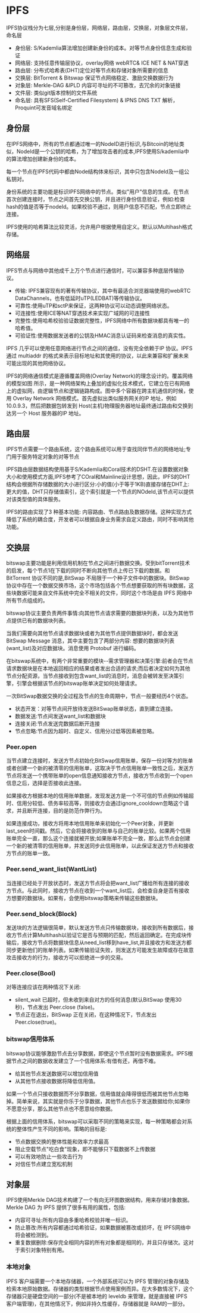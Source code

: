 # IPFS


IPFS协议栈分为七层,分别是身份层，网络层，路由层，交换层，对象层文件层，命名层

+ 身份层: S/Kademlia算法增加创建新身份的成本。对等节点身份信息生成和验证
+ 网络层: 支持任意传输层协议，overlay网络 webRTC& ICE NET & NAT穿透
+ 路由层: 分布式哈希表(DHT)定位对等节点和存储对象所需要的信息
+ 交换层: BitTorrent & Bitswap 保证节点网络稳定、激励交换数据行为
+ 对象层: Merkle-DAG &IPLD 内容可寻址的不可篡改，去冗余的对象链接
+ 文件层: 类似git版本控制的文件系统
+ 命名层: 具有SFS(Self-Certified Filesystem) & IPNS DNS TXT 解析，Proquint可发音域名绑定


## 身份层

在IPFS网络中，所有的节点都通过唯一的NodeID进行标识,与Bitcoin的地址类似，NodeId是一个公钥的哈希，为了增加攻击者的成本,IPFS使用S/kademlia中的算法增加创建新身份的成本。

每一个节点在IPFS代码中都由Node结构体来标识，其中只包含NodeId及一组公私钥对。

身份系统的主要功能是标识IPFS网络中的节点。类似"用户"信息的生成。在节点首次创建连接时，节点之间首先交换公钥，并且进行身份信息验证，例如:检查hash的值是否等于nodeId。如果校验不通过，则用户信息不匹配，节点立即终止连接。

IPFS使用的哈希算法比较灵活，允许用户根据使用自定义。默认以Multihash格式存储。

## 网络层

IPFS节点与网络中其他成千上万个节点进行通信时，可以兼容多种底层传输协议。

+ 传输: IPFS兼容现有的著有传输协议，其中有最适合浏览器端使用的webRTC DataChannels，也有低延时uTP(LEDBAT)等传输协议。
+ 可靠性:使用uTP和sctP来保证，这两种协议可以动态调整网络状态。
+ 可连接性:使用ICE等NAT穿透技术来实现广域网的可连接性
+ 完整性:使用哈希校验验证数据完整性，IPFS网络中所有数据块都具有唯一的哈希值。
+ 可验证性:使用数据发送者的公钥及HMAC消息认证码来检查消息的真实性。


IPFS 几乎可以使用任意网络进行节点之间的通信，没有完全依赖于IP 协议。IPFS 通过 multiaddr 的格式来表示目标地址和其使用的协议，以此来兼容和扩展未来可能出现的其他网络协议。


IPFS的网络通信模式是遵循覆盖网络(Overlay Network)的理念设计的。覆盖网络的模型如图 所示，是一种网络架构上叠加的虚拟化技术模式，它建立在已有网络上的虚拟网，由逻辑节点和逻辑链路构成。图中多个容器在跨主机通信的时候，使用 Overlay Network 网络模式。首先虚拟出类似服务网关的IP 地址，例如 10.0.9.3，然后把数据包转发到 Host(主机)物理服务器地址最终通过路由和交换到达另一个 Host 服务器的IP 地址。


## 路由层

IPFS节点需要一个路由系统，这个路由系统可以用于查找同伴节点的网络地址;专门用于服务特定对象的对等节点

IPFS路由层数据结构使用基于S/Kademlia和Coral技术的DSHT.在设置数据对象大小和使用模式方面,IPFS参考了COral和Mainline设计思想，因此，IPFS的DHT结构会根据所存储数据的大小进行区分:小的值(小于等于1KB)直接存储在DHT上:更大的值，DHT只存储值索引，这个索引就是一个节点的NOdeId,该节点可以提供对该类型值的具体服务。

IPFS的路由实现了3 种基本功能: 内容路由、节点路由及数据存储。这种实现方式降低了系统的耦合度，开发者可以根据自身业务需求自定义路由，同时不影响其他功能。

## 交换层

bitswap主要功能是利用信用机制在节点之间进行数据交换。受到bitTorrent技术的启发，每个节点1在下载的同时不断向其他节点上传已下载的数据。和 BitTorrent 协议不同的是,BitSwap 不局限于一个种子文件中的数据块。BitSwap 协议中存在一个数据交换市场，这个市场包括各个节点想要获取的所有块数据，这些块数据可能来自文件系统中完全不相关的文件，同时这个市场是由 IPFS 网络中所有节点组成的。

bitswap协议主要负责两件事情:向其他节点请求需要的数据块列表，以及为其他节点提供已有的数据块列表。


当我们需要向其他节点请求数据块或者为其他节点提供数据块时，都会发送 BitSwap Message 消息，其中主要包含了两部分内容: 想要的数据块列表(want_list)及对应数据块。消息使用 Protobuf 进行编码。


在bitswap系统中，有两个非常重要的模块--需求管理器和决策引擎:前者会在节点请求数据块是在本地返回相应的结果或者发出合适的请求;而后者决定如何为其他节点分配资源，当节点接收到包含want_list的消息时，消息会被转发至决策引擎，引擎会根据该节点的bitswap账单决定如何处理请求。

一次BitSwap数据交换的全过程及节点的生命周期中，节点一般要经历4个状态。

+ 状态开发：对等节点间开放待发送BitSwap账单状态，直到建立连接。
+ 数据发送:节点间发送want_list和数据块
+ 连接关闭:节点发送完数据后断开连接
+ 节点忽略:节点因为超时、自定义、信用分过低等因素被忽略。


### Peer.open

当节点建立连接时，发送方节点初始化BitSwap信用账单，保存一份对等方的账单或者创建一个新的被清零的信用账单，这取决于节点信用账单一致性之后，发送方节点将发送一个携带账单的open信息通知接收方节点，接收方节点收到一个open信息之后，选择是否接收此连接。

如果接收方根据本地的信用账单数据，发现发送方是一个不可信的节点例如传输超时、信用分较低、债务率较高等，则接收方会通过ignore_cooldown忽略这个请求，并且断开连接，目的是防范作弊行为。

如果连接成功，接收方将用本地信用账单来初始化一个Peer对象，并更新last_seen时间戳。然后，它会将接收到的账单与自己的账单比较。如果两个信用账单完全一直，那么这个连接就被开放;如果账单不完全一致，那么此节点会创建一个新的被清零的信用账单，并发送同步此信用账单，以此保证发送方节点和接收方节点的账单一致。


### Peer.send_want_list(WantList)

当连接已经处于开放状态时，发送方节点将会把want_list广播给所有连接的接收方节点。与此同时，接收方节点在收到一个want_list后，会检查自身是否有接收方想要的数据块。如果有，会使用bitswap策略来传输这些数据块。

### Peer.send_block(Block)

发送块的方法逻辑很简单，默认发送方节点只传输数据块，接收到所有数据后，接收方节点计算Multihash以验证它是否与预期的匹配，然后返回确定。在完成块传输后，接收方节点将数据块信息从need_list移到have_list,并且接收方和发送方都同步更新他们的账单列表。如果传输验证失败，则发送方可能发生故障或存在故意攻击接收方的行为，接收方可以拒绝进一步的交易。

### Peer.close(Bool)

对等连接应该在两种情况下关闭:

+ silent_wait 已超时，但未收到来自对方的任何消息(默认BitSwap 使用30秒)，节点发出 Peer.close (false)。
+ 节点正在退出，BitSwap 正在关闭，在这种情况下，节点发出Peer.close(true)。


### bitswap信用体系

bitswap协议能够激励节点去分享数据，即使这个节点暂时没有数据需求。IPFS根据节点之间的数据收发建立了一个信用体系:有借有还，再借不难。

+ 给其他节点发送数据可以增加信用值
+ 从其他节点接收数据将降低信用值。


如果一个节点只接收数据而不分享数据，信用值就会降得很低而被其他节点忽略掉。简单来说，其实就是你乐于分享数据，其他节点也乐于发送数据给你;如果你不愿意分享，那么其他节点也不愿意给你数据。

根据上面的信用体系，bitswap可以采取不同的策略来实现，每一种策略都会对系统的整体性产生不同的影响。策略的目标是:

+ 节点数据交换的整体性能和效率力求最高
+ 阻止空载节点"吃白食"现象，即不能够只下载数据不上传数据
+ 可以有效地防止一些攻击行为
+ 对信任节点建立宽松机制


## 对象层

IPFS使用Merkle DAG技术构建了一个有向无环图数据结构，用来存储对象数据。Merkle DAG 为 IPFS 提供了很多有用的属性，包括:

+ 内容可寻址:所有内容由多重哈希校验并唯一标识。
+ 防止篡改:所有内容都通过哈希验证，如果数据被篡改或损坏，在 IPFS网络中将会被检测到。
+ 重复数据删除:保存完全相同内容的所有对象都是相同的，并且只存储次。这对于索引对象特别有用。


### 本地对象


IPFS 客户端需要一个本地存储器，一个外部系统可以为 IPFS 管理的对象存储及检索本地原始数据。存储器的类型根据节点使用案例而异。在大多数情况下，这个存储器只是硬盘空间的一部分(不是被本地的 leveldb 来管理，就是直接被 IPFS 客户端管理)，在其他情况下，例如非持久性缓存，存储器就是 RAM的一部分。




